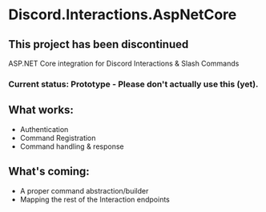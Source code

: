 # Discord.Interactions.AspNetCore

## This project has been discontinued

ASP.NET Core integration for Discord Interactions & Slash Commands

### Current status: Prototype - Please don't actually use this (yet).

## What works:

- Authentication
- Command Registration
- Command handling & response

## What's coming:

- A proper command abstraction/builder
- Mapping the rest of the Interaction endpoints

